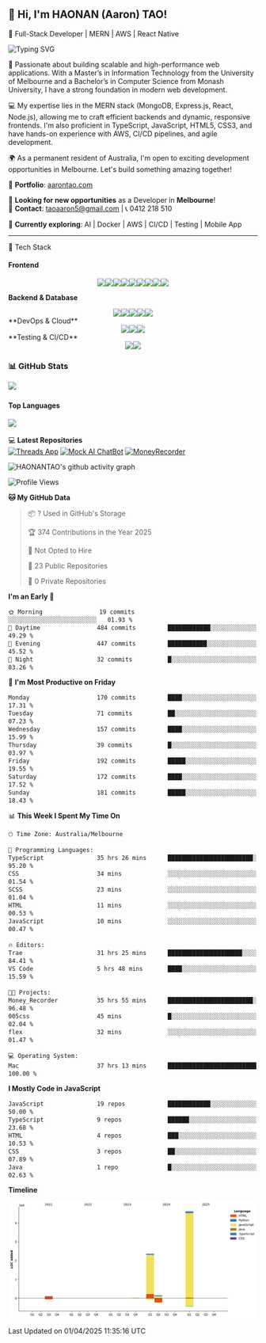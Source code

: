 ## 👋 Hi, I'm HAONAN (Aaron) TAO!
🚀 Full-Stack Developer | MERN | AWS | React Native

![Typing SVG](https://readme-typing-svg.herokuapp.com?lines=Keep%20coding;&center=true&width=300&height=50&color=blue&vCenter=true&fontSize=25&fontColor=black&duration=3000&pause=500)


🚀 Passionate about building scalable and high-performance web applications. With a Master’s in Information Technology from the University of Melbourne and a Bachelor’s in Computer Science from Monash University, I have a strong foundation in modern web development.

💻 My expertise lies in the MERN stack (MongoDB, Express.js, React, Node.js), allowing me to craft efficient backends and dynamic, responsive frontends. I'm also proficient in TypeScript, JavaScript, HTML5, CSS3, and have hands-on experience with AWS, CI/CD pipelines, and agile development.

🌍 As a permanent resident of Australia, I'm open to exciting development opportunities in Melbourne. Let's build something amazing together!

📝 **Portfolio**: [aarontao.com](https://www.aarontao.com/)            

💼 **Looking for new opportunities** as a Developer in **Melbourne**!        
📩 **Contact**: taoaaron5@gmail.com | 📞 0412 218 510  

🌱 **Currently exploring**: AI | Docker | AWS | CI/CD | Testing | Mobile App

<hr/>
🚀 Tech Stack

#### **Frontend**  
<div style="display: flex; justify-content: center; align-items: center;">
  <img src="https://img.shields.io/badge/-HTML5-E34F26?style=flat-square&logo=html5&logoColor=white" />
  <img src="https://img.shields.io/badge/-CSS3-1572B6?style=flat-square&logo=css3&logoColor=white" />
  <img src="https://img.shields.io/badge/-JavaScript-F7DF1E?style=flat-square&logo=javascript&logoColor=black" />
  <img src="https://img.shields.io/badge/TypeScript-007ACC?style=flat-square&logo=typescript&logoColor=white" />
  <img src="https://img.shields.io/badge/React-61DAFB?style=flat-square&logo=react&logoColor=black" />

  <img src="https://img.shields.io/badge/Next.js-000000?style=flat-square&logo=next.js&logoColor=white" />
  <img src="https://img.shields.io/badge/Tailwind_CSS-06B6D4?style=flat-square&logo=tailwind-css&logoColor=white" />
  <img src="https://img.shields.io/badge/React_Native-61DAFB?style=flat-square&logo=react&logoColor=black" />
  <img src="https://img.shields.io/badge/Expo-000020?style=flat-square&logo=expo&logoColor=white" />
</div>

 **Backend & Database**
<div style="display: flex; justify-content: center; align-items: center;">
  <img src="https://img.shields.io/badge/Node.js-339933?style=flat-square&logo=node.js&logoColor=white" />
  <img src="https://img.shields.io/badge/Express-000000?style=flat-square&logo=express&logoColor=white" />
  <img src="https://img.shields.io/badge/MongoDB-4EA94B?style=flat-square&logo=mongodb&logoColor=white" />
  <img src="https://img.shields.io/badge/Appwrite-F02E65?style=flat-square&logo=appwrite&logoColor=white" />
  <img src="https://img.shields.io/badge/Firebase-FFCA28?style=flat-square&logo=firebase&logoColor=black" />
</div>
 **DevOps & Cloud**
<div style="display: flex; justify-content: center; align-items: center;">
  <img src="https://img.shields.io/badge/Docker-2496ED?style=flat-square&logo=docker&logoColor=white" />
  <img src="https://img.shields.io/badge/AWS-FF9900?style=flat-square&logo=amazon-aws&logoColor=white" />
  <img src="https://img.shields.io/badge/Serverless-FD5750?style=flat-square&logo=serverless&logoColor=white" />
</div>
 **Testing & CI/CD**
<div style="display: flex; justify-content: center; align-items: center;">
  <img src="https://img.shields.io/badge/Testing-Jest-C21325?style=flat-square&logo=jest&logoColor=white" />
  <img src="https://img.shields.io/badge/CI/CD-0077B5?style=flat-square&logo=githubactions&logoColor=white" />
</div>


### 📊 GitHub Stats  
<img src="https://github-readme-stats.vercel.app/api?username=HAONANTAO&show_icons=true&theme=tokyonight&count_private=true&hide_border=true" width="48%" />

#### **Top Languages**  
<img src="https://github-readme-stats.vercel.app/api/top-langs/?username=HAONANTAO&layout=compact&theme=tokyonight&langs_count=6&hide=css,html" width="48%" />


💻 **Latest Repositories**  
[![Threads App](https://img.shields.io/badge/-Threads%20App-1abc9c?style=flat-square&logo=github&logoColor=white)](https://github.com/HAONANTAO/threads_app)
[![Mock AI ChatBot](https://img.shields.io/badge/-Mock%20AI%20ChatBot-e74c3c?style=flat-square&logo=github&logoColor=white)](https://github.com/HAONANTAO/Mock_AI_ChatBot)
[![MoneyRecorder](https://img.shields.io/badge/-MoneyRecorder-3498db?style=flat-square&logo=github&logoColor=white)](https://github.com/HAONANTAO/Money_Recorder)

![HAONANTAO's github activity graph](https://github-readme-activity-graph.vercel.app/graph?username=HAONANTAO&theme=tokyo-night)



<!--START_SECTION:waka-->
![Profile Views](http://img.shields.io/badge/Profile%20Views-14-blue)

**🐱 My GitHub Data** 

> 📦 ? Used in GitHub's Storage 
 > 
> 🏆 374 Contributions in the Year 2025
 > 
> 🚫 Not Opted to Hire
 > 
> 📜 23 Public Repositories 
 > 
> 🔑 0 Private Repositories 
 > 
**I'm an Early 🐤** 

```text
🌞 Morning                19 commits          ░░░░░░░░░░░░░░░░░░░░░░░░░   01.93 % 
🌆 Daytime                484 commits         ████████████░░░░░░░░░░░░░   49.29 % 
🌃 Evening                447 commits         ███████████░░░░░░░░░░░░░░   45.52 % 
🌙 Night                  32 commits          █░░░░░░░░░░░░░░░░░░░░░░░░   03.26 % 
```
📅 **I'm Most Productive on Friday** 

```text
Monday                   170 commits         ████░░░░░░░░░░░░░░░░░░░░░   17.31 % 
Tuesday                  71 commits          ██░░░░░░░░░░░░░░░░░░░░░░░   07.23 % 
Wednesday                157 commits         ████░░░░░░░░░░░░░░░░░░░░░   15.99 % 
Thursday                 39 commits          █░░░░░░░░░░░░░░░░░░░░░░░░   03.97 % 
Friday                   192 commits         █████░░░░░░░░░░░░░░░░░░░░   19.55 % 
Saturday                 172 commits         ████░░░░░░░░░░░░░░░░░░░░░   17.52 % 
Sunday                   181 commits         █████░░░░░░░░░░░░░░░░░░░░   18.43 % 
```


📊 **This Week I Spent My Time On** 

```text
🕑︎ Time Zone: Australia/Melbourne

💬 Programming Languages: 
TypeScript               35 hrs 26 mins      ████████████████████████░   95.20 % 
CSS                      34 mins             ░░░░░░░░░░░░░░░░░░░░░░░░░   01.54 % 
SCSS                     23 mins             ░░░░░░░░░░░░░░░░░░░░░░░░░   01.04 % 
HTML                     11 mins             ░░░░░░░░░░░░░░░░░░░░░░░░░   00.53 % 
JavaScript               10 mins             ░░░░░░░░░░░░░░░░░░░░░░░░░   00.47 % 

🔥 Editors: 
Trae                     31 hrs 25 mins      █████████████████████░░░░   84.41 % 
VS Code                  5 hrs 48 mins       ████░░░░░░░░░░░░░░░░░░░░░   15.59 % 

🐱‍💻 Projects: 
Money_Recorder           35 hrs 55 mins      ████████████████████████░   96.48 % 
005css                   45 mins             █░░░░░░░░░░░░░░░░░░░░░░░░   02.04 % 
flex                     32 mins             ░░░░░░░░░░░░░░░░░░░░░░░░░   01.47 % 

💻 Operating System: 
Mac                      37 hrs 13 mins      █████████████████████████   100.00 % 
```

**I Mostly Code in JavaScript** 

```text
JavaScript               19 repos            ████████████░░░░░░░░░░░░░   50.00 % 
TypeScript               9 repos             ██████░░░░░░░░░░░░░░░░░░░   23.68 % 
HTML                     4 repos             ███░░░░░░░░░░░░░░░░░░░░░░   10.53 % 
CSS                      3 repos             ██░░░░░░░░░░░░░░░░░░░░░░░   07.89 % 
Java                     1 repo              █░░░░░░░░░░░░░░░░░░░░░░░░   02.63 % 
```



**Timeline**

![Lines of Code chart](https://raw.githubusercontent.com/HAONANTAO/HAONANTAO/main/assets/bar_graph.png)


 Last Updated on 01/04/2025 11:35:16 UTC
<!--END_SECTION:waka-->





